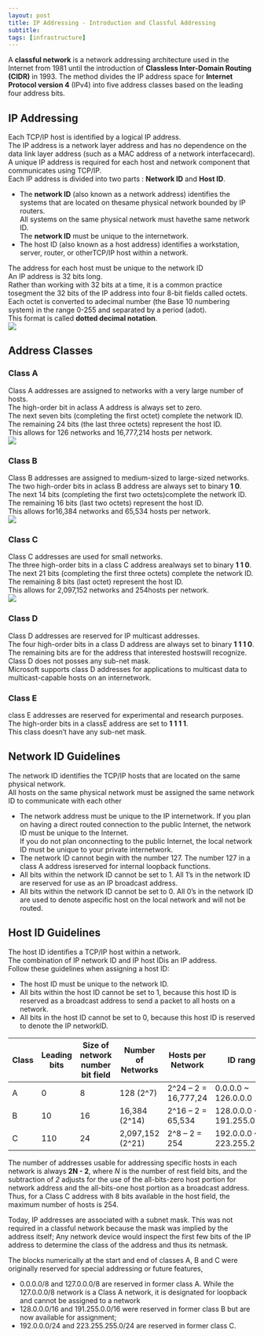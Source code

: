 ```yaml
---
layout: post
title: IP Addressing - Introduction and Classful Addressing
subtitle: 
tags: [infrastructure]
---
```


A **classful network** is a network addressing architecture used in the Internet from 1981 until the introduction of **Classless Inter-Domain Routing (CIDR)** in 1993. 
The method divides the IP address space for **Internet Protocol version 4** (IPv4) into five address classes based on the leading four address bits.

## IP Addressing  
Each TCP/IP host is identified by a logical IP address.  
The IP address is a network layer address and has no dependence on the data link layer address 
(such as a MAC address of a network interfacecard).  
A unique IP address is required for each host and network component that communicates using TCP/IP.  
Each IP address is divided into two parts : **Network ID** and **Host ID**.	
- The **network ID** (also known as a network address) identifies the systems that are located on thesame physical network bounded by IP routers.  
All systems on the same physical network must havethe same network ID.  
The **network ID** must be unique to the internetwork.	 
- The host ID (also known as a host address) identifies a workstation, server, router, or otherTCP/IP host within a network. 

The address for each host must be unique to the network ID  
An IP address is 32 bits long.  
Rather than working with 32 bits at a time, it is a common practice tosegment the 32 bits of the IP address into four 8-bit fields called octets.  	
Each octet is converted to adecimal number (the Base 10 numbering system) in the range 0-255 and separated by a period (adot).  
This format is called **dotted decimal notation**.  
![](https://www.geeksforgeeks.org/wp-content/uploads/IP_addressing_1.jpg)

## Address Classes
### Class A
Class A addresses are assigned to networks with a very large number of hosts.  
The high-order bit in aclass A address is always set to zero.  
The next seven bits (completing the first octet) complete the network ID.  
The remaining 24 bits (the last three octets) represent the host ID.  
This allows for 126 networks and 16,777,214 hosts per network.  
![](https://miro-icmfxmvdkqz7ku.stackpathdns.com/wp-content/uploads/Intro-to-Networking-Part-2_2.png)

### Class B
Class B addresses are assigned to medium-sized to large-sized networks.  
The two high-order bits in aclass B address are always set to binary **1 0**.  
The next 14 bits (completing the first two octets)complete the network ID.  
The remaining 16 bits (last two octets) represent the host ID.  
This allows for16,384 networks and 65,534 hosts per network.  
![](https://miro-icmfxmvdkqz7ku.stackpathdns.com/wp-content/uploads/Intro-to-Networking-Part-2-3.png)

### Class C
Class C addresses are used for small networks.  
The three high-order bits in a class C address arealways set to binary **1 1 0**.  
The next 21 bits (completing the first three octets) complete the network ID.  
The remaining 8 bits (last octet) represent the host ID.  
This allows for 2,097,152 networks and 254hosts per network.  
![](https://miro-icmfxmvdkqz7ku.stackpathdns.com/wp-content/uploads/Intro-to-Networking-Part-2_4.png)

### Class D
Class D addresses are reserved for IP multicast addresses.  
The four high-order bits in a class D address are always set to binary **1 1 1 0**.  
The remaining bits are for the address that interested hostswill recognize.  
Class D does not posses any sub-net mask.  
Microsoft supports class D addresses for applications to multicast data to multicast-capable hosts on an internetwork.  

### Class E
class E addresses are reserved for experimental and research purposes.   
The high-order bits in a classE address are set to **1 1 1 1**.  
This class doesn’t have any sub-net mask.  

## Network ID Guidelines
The network ID identifies the TCP/IP hosts that are located on the same physical network.  
All hosts on the same physical network must be assigned the same network ID to communicate with each other  
- The network address must be unique to the IP internetwork. If you plan on having a direct routed connection to the public Internet, the network ID must be unique to the Internet.  
If you do not plan onconnecting to the public Internet, the local network ID must be unique to your private internetwork.
- The network ID cannot begin with the number 127. The number 127 in a class A address isreserved for internal loopback functions.  
- All bits within the network ID cannot be set to 1. All 1’s in the network ID are reserved for use as an IP broadcast address.  
- All bits within the network ID cannot be set to 0. All 0’s in the network ID are used to denote aspecific host on the local network and will not be routed.  

## Host ID Guidelines
The host ID identifies a TCP/IP host within a network.  
The combination of IP network ID and IP host IDis an IP address.  
Follow these guidelines when assigning a host ID:
- The host ID must be unique to the network ID.
- All bits within the host ID cannot be set to 1, because this host ID is reserved as a broadcast address to send a packet to all hosts on a network.
- All bits in the host ID cannot be set to 0, because this host ID is reserved to denote the IP networkID.

| Class  	| Leading bits 	| Size of network  number bit field 	| Number of Networks 	| Hosts per Network    	| ID range                  	| Default subnet mask 	| CIDR notation 	|
|--------	|--------------	|-----------------------------------	|--------------------	|----------------------	|---------------------------	|---------------------	|---------------	|
| A      	| 0            	| 8                                 	| 128 (2^7)          	| 2^24 – 2 = 16,777,24 	| 0.0.0.0 ~ 126.0.0.0       	| 255.0.0.0           	| /8            	|
| B      	| 10           	| 16                                	| 16,384 (2^14)      	| 2^16 – 2 = 65,534    	| 128.0.0.0 ~ 191.255.0.0   	| 255.255.0.0         	| /16           	|
| C      	| 110          	| 24                                	| 2,097,152 (2^21)   	| 2^8 – 2 = 254        	| 192.0.0.0 ~ 223.255.255.0 	| 255.255.255.0       	| /24           	|

The number of addresses usable for addressing specific hosts in each network is always **2N - 2**, 
where *N* is the number of rest field bits, and the subtraction of *2* adjusts for the use of the all-bits-zero host portion for network address and the all-bits-one host portion as a broadcast address. 
Thus, for a Class C address with 8 bits available in the host field, the maximum number of hosts is 254.

Today, IP addresses are associated with a subnet mask. 
This was not required in a classful network because the mask was implied by the address itself; 
Any network device would inspect the first few bits of the IP address to determine the class of the address and thus its netmask.

The blocks numerically at the start and end of classes A, B and C were originally reserved for special addressing or future features, 
- 0.0.0.0/8 and 127.0.0.0/8 are reserved in former class A.
While the 127.0.0.0/8 network is a Class A network, it is designated for loopback and cannot be assigned to a network
- 128.0.0.0/16 and 191.255.0.0/16 were reserved in former class B but are now available for assignment; 
- 192.0.0.0/24 and 223.255.255.0/24 are reserved in former class C. 

